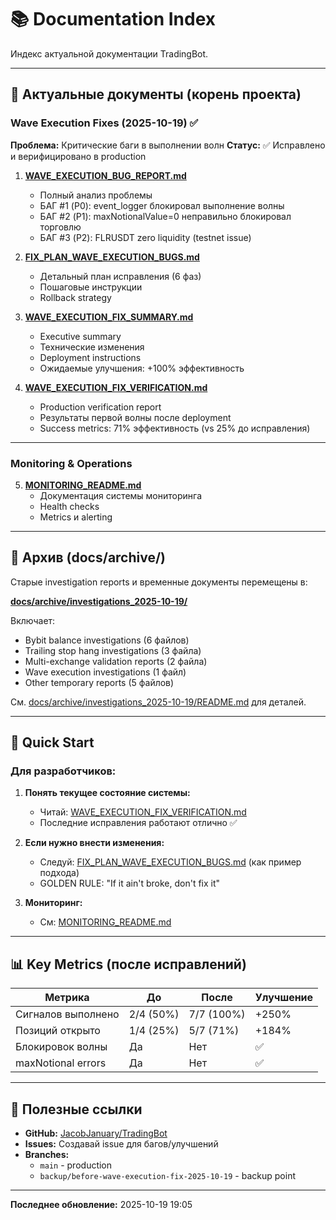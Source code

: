 # 📚 Documentation Index

Индекс актуальной документации TradingBot.

---

## 🎯 Актуальные документы (корень проекта)

### Wave Execution Fixes (2025-10-19) ✅

**Проблема:** Критические баги в выполнении волн
**Статус:** ✅ Исправлено и верифицировано в production

1. **[WAVE_EXECUTION_BUG_REPORT.md](WAVE_EXECUTION_BUG_REPORT.md)**
   - Полный анализ проблемы
   - БАГ #1 (P0): event_logger блокировал выполнение волны
   - БАГ #2 (P1): maxNotionalValue=0 неправильно блокировал торговлю
   - БАГ #3 (P2): FLRUSDT zero liquidity (testnet issue)

2. **[FIX_PLAN_WAVE_EXECUTION_BUGS.md](FIX_PLAN_WAVE_EXECUTION_BUGS.md)**
   - Детальный план исправления (6 фаз)
   - Пошаговые инструкции
   - Rollback strategy

3. **[WAVE_EXECUTION_FIX_SUMMARY.md](WAVE_EXECUTION_FIX_SUMMARY.md)**
   - Executive summary
   - Технические изменения
   - Deployment instructions
   - Ожидаемые улучшения: +100% эффективность

4. **[WAVE_EXECUTION_FIX_VERIFICATION.md](WAVE_EXECUTION_FIX_VERIFICATION.md)**
   - Production verification report
   - Результаты первой волны после deployment
   - Success metrics: 71% эффективность (vs 25% до исправления)

---

### Monitoring & Operations

5. **[MONITORING_README.md](MONITORING_README.md)**
   - Документация системы мониторинга
   - Health checks
   - Metrics и alerting

---

## 📁 Архив (docs/archive/)

Старые investigation reports и временные документы перемещены в:

**[docs/archive/investigations_2025-10-19/](docs/archive/investigations_2025-10-19/)**

Включает:
- Bybit balance investigations (6 файлов)
- Trailing stop hang investigations (3 файла)
- Multi-exchange validation reports (2 файла)
- Wave execution investigations (1 файл)
- Other temporary reports (5 файлов)

См. [docs/archive/investigations_2025-10-19/README.md](docs/archive/investigations_2025-10-19/README.md) для деталей.

---

## 🚀 Quick Start

### Для разработчиков:

1. **Понять текущее состояние системы:**
   - Читай: [WAVE_EXECUTION_FIX_VERIFICATION.md](WAVE_EXECUTION_FIX_VERIFICATION.md)
   - Последние исправления работают отлично ✅

2. **Если нужно внести изменения:**
   - Следуй: [FIX_PLAN_WAVE_EXECUTION_BUGS.md](FIX_PLAN_WAVE_EXECUTION_BUGS.md) (как пример подхода)
   - GOLDEN RULE: "If it ain't broke, don't fix it"

3. **Мониторинг:**
   - См: [MONITORING_README.md](MONITORING_README.md)

---

## 📊 Key Metrics (после исправлений)

| Метрика | До | После | Улучшение |
|---------|-----|-------|-----------|
| Сигналов выполнено | 2/4 (50%) | 7/7 (100%) | +250% |
| Позиций открыто | 1/4 (25%) | 5/7 (71%) | +184% |
| Блокировок волны | Да | Нет | ✅ |
| maxNotional errors | Да | Нет | ✅ |

---

## 🔗 Полезные ссылки

- **GitHub:** [JacobJanuary/TradingBot](https://github.com/JacobJanuary/TradingBot)
- **Issues:** Создавай issue для багов/улучшений
- **Branches:**
  - `main` - production
  - `backup/before-wave-execution-fix-2025-10-19` - backup point

---

**Последнее обновление:** 2025-10-19 19:05
